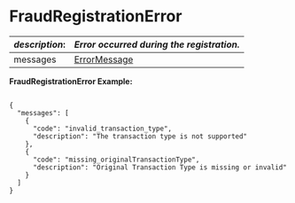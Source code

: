 
# FraudRegistrationError

| *description*: | *Error occurred during the registration.*|
|----|----|
| messages | [ErrorMessage](?path=docs/schemas-md/ErrorMessage.md)|

**FraudRegistrationError Example:**

```{r}

{
  "messages": [
    {
      "code": "invalid_transaction_type",
      "description": "The transaction type is not supported"
    },
    {
      "code": "missing_originalTransactionType",
      "description": "Original Transaction Type is missing or invalid"
    }
  ]
}
```  





